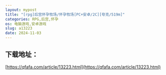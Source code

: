 ```yaml
---
layout: mypost
title: "[rpg]后宫怀孕牧场/怀孕牧场[PC+安卓/2C][夸克/519m]"
categories: RPG,后宫,怀孕
os: 电脑游戏,安卓游戏
slug: a13223
date: 2024-11-03
---
```


## 下载地址：

[https://qfafa.com/article/13223.html](https://qfafa.com/article/13223.html)


